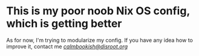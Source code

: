 # This is my poor noob Nix OS config, which is getting better
As for now, I'm trying to modularize my config.
If you have any idea how to improve it, contact me *calmbookish@disroot.org*
